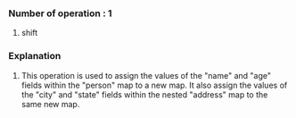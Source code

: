 ### Number of operation : 1
1. shift

### Explanation
1. This operation is used to assign the values of the "name" and "age" fields within the "person" map to a new map. It also assign the values of the "city" and "state" fields within the nested "address" map to the same new map.